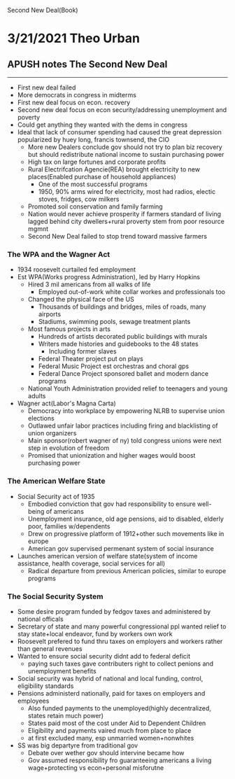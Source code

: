 Second New Deal(Book)

# 3/21/2021 Theo Urban
## APUSH notes The Second New Deal
***
 - First new deal failed
 - More democrats in congress in midterms
 - First new deal focus on econ. recovery
 - Second new deal focus on econ security/addressing unemployment and poverty
 - Could get anything they wanted with the dems in congress
 - Ideal that lack of consumer spending had caused the great depression popularized by huey long, francis townsend, the CIO
	 - More new Dealers conclude gov should not try to plan biz recovery but should redistribute national income to sustain purchasing power
	 - High tax on large fortunes and corporate profits
	 - Rural Electrifcation Agencie(REA) brought electricity to new places(Enabled purchase of household appliances)
		 - One of the most successful programs
		 - 1950, 90% arms wired for electricity, most had radios, electic stoves, fridges, cow milkers
	 - Promoted soil conservation and family farming
	 - Nation would never achieve prosperity if farmers standard of living lagged behind city dwellers+rural proverty stem from poor resource mgmnt
	 - Second New Deal failed to stop trend toward massive farmers

### The WPA and the Wagner Act
 - 1934 roosevelt curtailed fed employment
 - Est WPA(Works progress Administration), led by Harry Hopkins
	 - Hired 3 mil americans from all walks of life
		 - Employed out-of-work white collar workes and professionals too
	 - Changed the physical face of the US
		 - Thousands of buildings and bridges, miles of roads, many airports
		 - Stadiums, swimming pools, sewage treatment plants
	 - Most famous projects in arts
		 - Hundreds of artists decorated public buildings with murals
		 - Writers made histories and guidebooks to the 48 states
			 - Including former slaves
		 - Federal Theater project put on plays
		 - Federal Music Project est orchestras and choral gps
		 - Federal Dance Project sponsored ballet and modern dance programs
	 - National Youth Administration provided relief to teenagers and young adults
 - Wagner act(Labor's Magna Carta)
	 - Democracy into workplace by empowering NLRB to supervise union elections
	 - Outlawed unfair labor practices including firing and blacklisting of union organizers
	 - Main sponsor(robert wagner of ny) told congress unions were next step in evolution of freedom
	 - Promised that unionization and higher wages would boost purchasing power

### The American Welfare State
 - Social Security act of 1935
	 - Embodied conviction that gov had responsibility to ensure well-being of americans
	 - Unemployment insurance, old age pensions, aid to disabled, elderly poor, families w/dependents
	 - Drew on progressive platform of 1912+other such movements like in europe
	 - American gov supervised permenant system of social insurance
 - Launches american version of welfare state(system of income assistance, health coverage, social services for all)
	 - Radical departure from previous American policies, similar to europe programs

### The Social Security System
 - Some desire program funded by fedgov taxes and administered by national officals
 - Secretary of state and many powerful congressional ppl wanted relief to stay state+local endeavor, fund by workers own work
 - Roosevelt prefered to fund thru taxes on employers and workers rather than general revenues
 - Wanted to ensure social security didnt add to federal deficit
	 - paying such taxes gave contributers right to collect penions and unemployment benefits
 - Social security was hybrid of national and local funding, control, eligibility standards
 - Pensions administerd nationally, paid for taxes on employers and employees
	 - Also funded payments to the unemployed(highly decentralized, states retain much power)
	 - States paid most of the cost under Aid to Dependent Children
	 - Eligibility and payments vaired much from place to place
	 - at first excluded many, esp unmarried women+nonwhites
 - SS was big departyre from traditional gov
	 - Debate over wether gov should intervine became how
	 - Gov assumed responsibility fro guaranteeing americans a living wage+protecting vs econ+personal misforutne